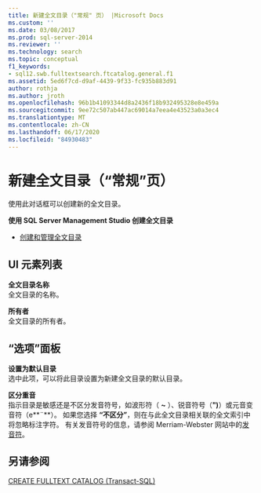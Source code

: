 ```yaml
---
title: 新建全文目录（"常规" 页） |Microsoft Docs
ms.custom: ''
ms.date: 03/08/2017
ms.prod: sql-server-2014
ms.reviewer: ''
ms.technology: search
ms.topic: conceptual
f1_keywords:
- sql12.swb.fulltextsearch.ftcatalog.general.f1
ms.assetid: 5ed6f7cd-d9af-4439-9f33-fc935b883d91
author: rothja
ms.author: jroth
ms.openlocfilehash: 96b1b41093344d8a2436f18b932495328e8e459a
ms.sourcegitcommit: 9ee72c507ab447ac69014a7eea4e43523a0a3ec4
ms.translationtype: MT
ms.contentlocale: zh-CN
ms.lasthandoff: 06/17/2020
ms.locfileid: "84930483"
---
```

# <a name="new-full-text-catalog-general-page"></a>新建全文目录（“常规”页）
  使用此对话框可以创建新的全文目录。  
  
 **使用 SQL Server Management Studio 创建全文目录**  
  
-   [创建和管理全文目录](../relational-databases/search/create-and-manage-full-text-catalogs.md)  
  
## <a name="ui-element-list"></a>UI 元素列表  
 **全文目录名称**  
 全文目录的名称。  
  
 **所有者**  
 全文目录的所有者。  
  
## <a name="options-panel"></a>“选项”面板  
 **设置为默认目录**  
 选中此项，可以将此目录设置为新建全文目录的默认目录。  
  
 **区分重音**  
 指示目录是敏感还是不区分发音符号，如波形符（ **~** ）、锐音符号（**")**）或元音变音符（e**¨**）。 如果您选择 **“不区分”**，则在与此全文目录相关联的全文索引中将忽略标注字符。 有关发音符号的信息，请参阅 Merriam-Webster 网站中的[发音符](https://www.merriam-webster.com/dictionary/diacritic)。  
  
## <a name="see-also"></a>另请参阅  
 [CREATE FULLTEXT CATALOG (Transact-SQL)](/sql/t-sql/statements/create-fulltext-catalog-transact-sql)  
  
  

